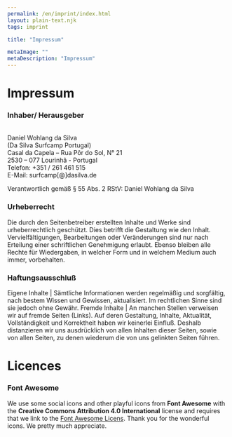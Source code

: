 ```yaml
---
permalink: /en/imprint/index.html
layout: plain-text.njk
tags: imprint

title: "Impressum"

metaImage: ""
metaDescription: "Impressum"
---
```


# Impressum

### Inhaber/ Herausgeber

<div style="white-space: pre">
Daniel Wohlang da Silva
(Da Silva Surfcamp Portugal)
Casal da Capela – Rua Pôr do Sol, N° 21
2530 – 077 Lourinhã - Portugal
Telefon: +351 / 261 461 515
E-Mail: surfcamp[@]dasilva.de
</div>

Verantwortlich gemäß § 55 Abs. 2 RStV: Daniel Wohlang da Silva

### Urheberrecht

Die durch den Seitenbetreiber erstellten Inhalte und Werke sind urheberrechtlich geschützt. Dies betrifft die Gestaltung wie den Inhalt. Vervielfältigungen, Bearbeitungen oder Veränderungen sind nur nach Erteilung einer schriftlichen Genehmigung erlaubt. Ebenso bleiben alle Rechte für Wiedergaben, in welcher Form und in welchem Medium auch immer, vorbehalten.

### Haftungsausschluß

Eigene Inhalte | Sämtliche Informationen werden regelmäßig und sorgfältig, nach bestem Wissen und Gewissen, aktualisiert. Im rechtlichen Sinne sind sie jedoch ohne Gewähr.
Fremde Inhalte | An manchen Stellen verweisen wir auf fremde Seiten (Links). Auf deren Gestaltung, Inhalte, Aktualität, Vollständigkeit und Korrektheit haben wir keinerlei Einfluß. Deshalb distanzieren wir uns ausdrücklich von allen Inhalten dieser Seiten, sowie von allen Seiten, zu denen wiederum die von uns gelinkten Seiten führen.

# Licences

### Font Awesome

We use some social icons and other playful icons from **Font Awesome** with the **Creative Commons Attribution 4.0 International** license and requires that we link to the [Font Awesome Licens](https://fontawesome.com/license). Thank you for the wonderful icons. We pretty much appreciate.
